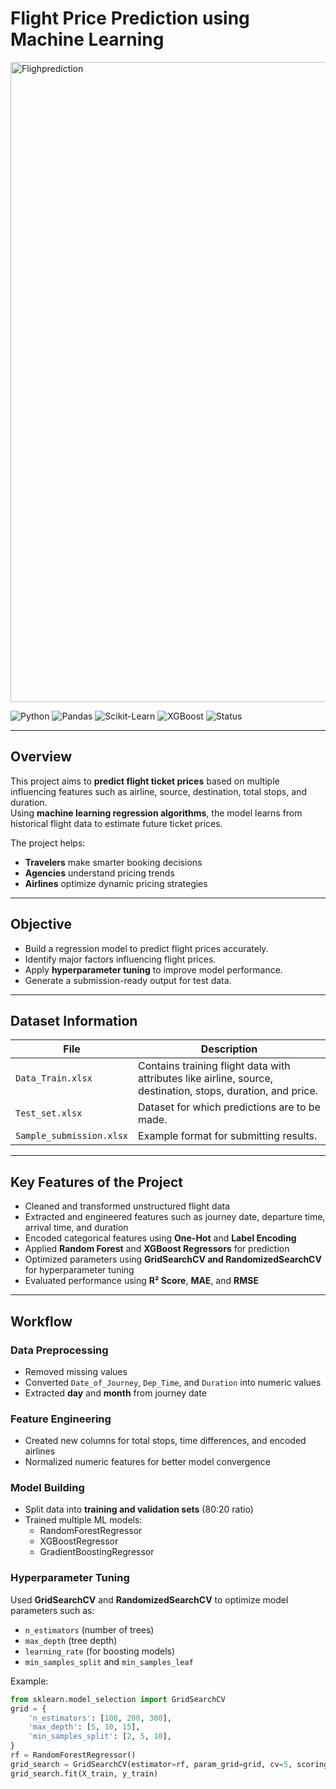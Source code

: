 # Flight Price Prediction using Machine Learning  
<img width="1536" height="1024" alt="Flighprediction" src="https://github.com/user-attachments/assets/e051bb6b-091f-4ea1-99ac-721fce9f699c" />

![Python](https://img.shields.io/badge/Python-3.10-blue)
![Pandas](https://img.shields.io/badge/Library-Pandas-yellow)
![Scikit-Learn](https://img.shields.io/badge/ML-Scikit--Learn-orange)
![XGBoost](https://img.shields.io/badge/Algorithm-XGBoost-green)
![Status](https://img.shields.io/badge/Project-Completed-success)

---

##  Overview  

This project aims to **predict flight ticket prices** based on multiple influencing features such as airline, source, destination, total stops, and duration.  
Using **machine learning regression algorithms**, the model learns from historical flight data to estimate future ticket prices.  

The project helps:
- **Travelers** make smarter booking decisions  
- **Agencies** understand pricing trends  
- **Airlines** optimize dynamic pricing strategies  

---

## Objective  

- Build a regression model to predict flight prices accurately.  
- Identify major factors influencing flight prices.  
- Apply **hyperparameter tuning** to improve model performance.  
- Generate a submission-ready output for test data.

---

## Dataset Information  

| File | Description |
|------|--------------|
| `Data_Train.xlsx` | Contains training flight data with attributes like airline, source, destination, stops, duration, and price. |
| `Test_set.xlsx` | Dataset for which predictions are to be made. |
| `Sample_submission.xlsx` | Example format for submitting results. |

---

## Key Features of the Project  

- Cleaned and transformed unstructured flight data  
- Extracted and engineered features such as journey date, departure time, arrival time, and duration  
- Encoded categorical features using **One-Hot** and **Label Encoding**  
- Applied **Random Forest** and **XGBoost Regressors** for prediction  
- Optimized parameters using **GridSearchCV and RandomizedSearchCV** for hyperparameter tuning  
- Evaluated performance using **R² Score**, **MAE**, and **RMSE**

---

## Workflow  

### Data Preprocessing  
- Removed missing values  
- Converted `Date_of_Journey`, `Dep_Time`, and `Duration` into numeric values  
- Extracted **day** and **month** from journey date  

### Feature Engineering  
- Created new columns for total stops, time differences, and encoded airlines  
- Normalized numeric features for better model convergence  

### Model Building  
- Split data into **training and validation sets** (80:20 ratio)  
- Trained multiple ML models:
  - RandomForestRegressor  
  - XGBoostRegressor  
  - GradientBoostingRegressor  

### Hyperparameter Tuning  
Used **GridSearchCV** and **RandomizedSearchCV** to optimize model parameters such as:
- `n_estimators` (number of trees)  
- `max_depth` (tree depth)  
- `learning_rate` (for boosting models)  
- `min_samples_split` and `min_samples_leaf`  

Example:
```python
from sklearn.model_selection import GridSearchCV
grid = {
    'n_estimators': [100, 200, 300],
    'max_depth': [5, 10, 15],
    'min_samples_split': [2, 5, 10],
}
rf = RandomForestRegressor()
grid_search = GridSearchCV(estimator=rf, param_grid=grid, cv=5, scoring='r2', verbose=2)
grid_search.fit(X_train, y_train)


